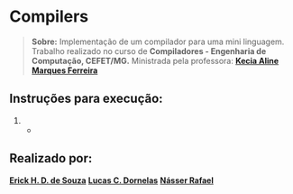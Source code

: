 # **Compilers**

> **Sobre:** Implementação de um compilador para uma mini linguagem.  Trabalho realizado no curso de **Compiladores - Engenharia de Computação, CEFET/MG.** Ministrada pela professora: [**Kecia Aline Marques Ferreira**](http://lattes.cnpq.br/5681147676729706) 

## Instruções para execução:
  1. -
    
## Realizado por:

[**Erick H. D. de Souza**](https://github.com/ErickHDdS) 
[**Lucas C. Dornelas**](https://github.com/lucascdornelas)
[**Násser Rafael**](https://github.com/nasserrafaelfk)

